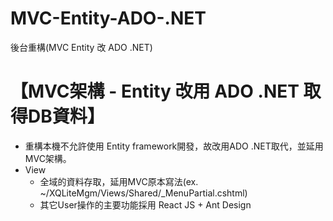 # MVC-Entity-ADO-.NET
後台重構(MVC Entity 改 ADO .NET)

【MVC架構 - Entity 改用 ADO .NET 取得DB資料】
==================================
* 重構本機不允許使用 Entity framework開發，故改用ADO .NET取代，並延用MVC架構。
* View
  * 全域的資料存取，延用MVC原本寫法(ex. ~/XQLiteMgm/Views/Shared/_MenuPartial.cshtml)
  * 其它User操作的主要功能採用 React JS + Ant Design
